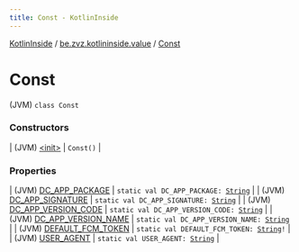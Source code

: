 ```yaml
---
title: Const - KotlinInside
---
```


[KotlinInside](../../index.html) / [be.zvz.kotlininside.value](../index.html) / [Const](./index.html)

# Const

(JVM) `class Const`

### Constructors

| (JVM) [&lt;init&gt;](-init-.html) | `Const()` |

### Properties

| (JVM) [DC_APP_PACKAGE](-d-c_-a-p-p_-p-a-c-k-a-g-e.html) | `static val DC_APP_PACKAGE: `[`String`](https://kotlinlang.org/api/latest/jvm/stdlib/kotlin/-string/index.html) |
| (JVM) [DC_APP_SIGNATURE](-d-c_-a-p-p_-s-i-g-n-a-t-u-r-e.html) | `static val DC_APP_SIGNATURE: `[`String`](https://kotlinlang.org/api/latest/jvm/stdlib/kotlin/-string/index.html) |
| (JVM) [DC_APP_VERSION_CODE](-d-c_-a-p-p_-v-e-r-s-i-o-n_-c-o-d-e.html) | `static val DC_APP_VERSION_CODE: `[`String`](https://kotlinlang.org/api/latest/jvm/stdlib/kotlin/-string/index.html) |
| (JVM) [DC_APP_VERSION_NAME](-d-c_-a-p-p_-v-e-r-s-i-o-n_-n-a-m-e.html) | `static val DC_APP_VERSION_NAME: `[`String`](https://kotlinlang.org/api/latest/jvm/stdlib/kotlin/-string/index.html) |
| (JVM) [DEFAULT_FCM_TOKEN](-d-e-f-a-u-l-t_-f-c-m_-t-o-k-e-n.html) | `static val DEFAULT_FCM_TOKEN: `[`String`](https://kotlinlang.org/api/latest/jvm/stdlib/kotlin/-string/index.html)`!` |
| (JVM) [USER_AGENT](-u-s-e-r_-a-g-e-n-t.html) | `static val USER_AGENT: `[`String`](https://kotlinlang.org/api/latest/jvm/stdlib/kotlin/-string/index.html) |

